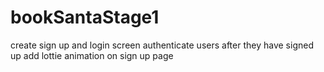 # bookSantaStage1
create sign up and login screen
authenticate users after they have signed up
add lottie animation on sign up page
